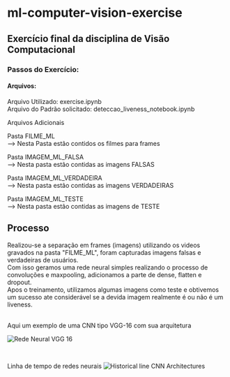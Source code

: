# ml-computer-vision-exercise
 
## Exercício final da disciplina de Visão Computacional

### Passos do Exercício:

#### Arquivos:

Arquivo Utilizado: exercise.ipynb<br>
Arquivo do Padrão solicitado: deteccao_liveness_notebook.ipynb


Arquivos Adicionais<br>

Pasta FILME_ML<br>
--> Nesta Pasta estão contidos os filmes para frames<br>

Pasta IMAGEM_ML_FALSA<br>
--> Nesta pasta estão contidas as imagens FALSAS<br>

Pasta IMAGEM_ML_VERDADEIRA<br>
--> Nesta pasta estão contidas as imagens VERDADEIRAS

Pasta IMAGEM_ML_TESTE<br>
--> Nesta pasta estão contidas as imagens de TESTE


## Processo

Realizou-se a separação em frames (imagens) utilizando os videos gravados na pasta "FILME_ML", foram capturadas imagens falsas e verdadeiras de usuários.<br>
Com isso geramos uma rede neural simples realizando o processo de convoluções e maxpooling, adicionamos a parte de dense, flatten e dropout.<br>
Apos o treinamento, utilizamos algumas imagens como teste e obtivemos um sucesso ate considerável se a devida imagem realmente é ou não é um liveness.

<BR>
Aqui um exemplo de uma CNN tipo VGG-16 com sua arquitetura

![Rede Neural VGG 16](https://www.researchgate.net/publication/346259768/figure/fig8/AS:961803395801094@1606323207263/VGG-16-CNN-model-architecture-layer-wise.jpg)

<BR>

Linha de tempo de redes neurais
![Historical line CNN Architectures](https://www.aismartz.com/blog/wp-content/uploads/2019/10/CNN-Architecture-over-a-timeline.jpg)
